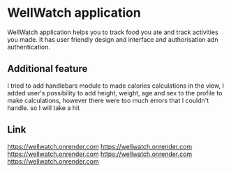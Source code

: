 # WellWatch application

WellWatch application helps you to track food you ate and track activities you made. It has user friendly design and interface and authorisation adn authentication. 

## Additional feature

I tried to add handlebars module to made calories calculations in the view, I added user's possibility to add height, weight, age and sex to the profile to make calculations, however there were too much errors that I couldn't handle. so I will take a hit 

## Link
https://wellwatch.onrender.com
https://wellwatch.onrender.com
https://wellwatch.onrender.com
https://wellwatch.onrender.com
https://wellwatch.onrender.com
